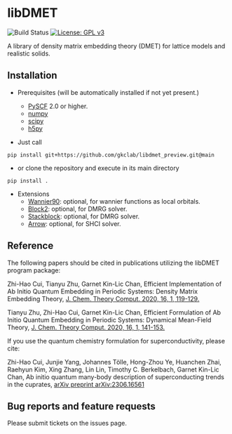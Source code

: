 libDMET
===============================================
![Build Status](https://github.com/zhcui/libdmet_solid/workflows/CI/badge.svg)
[![License: GPL v3](https://img.shields.io/badge/License-GPLv3-blue.svg)](https://www.gnu.org/licenses/gpl-3.0)

A library of density matrix embedding theory (DMET) for lattice models and realistic solids.

Installation
------------

* Prerequisites (will be automatically installed if not yet present.)
    - [PySCF](https://github.com/pyscf/pyscf) 2.0 or higher.
    - [numpy](https://numpy.org/doc/stable/index.html)
    - [scipy](https://scipy.org/)
    - [h5py](https://www.h5py.org/)


* Just call
```
pip install git+https://github.com/gkclab/libdmet_preview.git@main
```
* or clone the repository and execute in its main directory
```
pip install .
```

* Extensions
    - [Wannier90](https://github.com/wannier-developers/wannier90): optional, for wannier functions as local orbitals.
	- [Block2](https://github.com/block-hczhai/block2-preview.git): optional, for DMRG solver.
	- [Stackblock](https://github.com/sanshar/StackBlock): optional, for DMRG solver.
	- [Arrow](https://github.com/QMC-Cornell/shci/tree/master): optional, for SHCI solver.

Reference
------------

The following papers should be cited in publications utilizing the libDMET program package:

Zhi-Hao Cui, Tianyu Zhu, Garnet Kin-Lic Chan, Efficient Implementation of Ab Initio Quantum Embedding in Periodic Systems:
Density Matrix Embedding Theory, [J. Chem. Theory Comput. 2020, 16, 1, 119-129.](https://pubs.acs.org/doi/10.1021/acs.jctc.9b00933)

Tianyu Zhu, Zhi-Hao Cui, Garnet Kin-Lic Chan, Efficient Formulation of Ab Initio Quantum Embedding in Periodic Systems:
Dynamical Mean-Field Theory, [J. Chem. Theory Comput. 2020, 16, 1, 141-153.](https://pubs.acs.org/doi/abs/10.1021/acs.jctc.9b00934)


If you use the quantum chemistry formulation for superconductivity, please cite:

Zhi-Hao Cui, Junjie Yang, Johannes Tölle, Hong-Zhou Ye, Huanchen Zhai, Raehyun Kim, Xing Zhang, Lin Lin, Timothy C. Berkelbach, Garnet Kin-Lic Chan, Ab initio quantum many-body description of superconducting trends in the cuprates, [arXiv preprint arXiv:2306.16561](https://arxiv.org/abs/2306.16561)


Bug reports and feature requests
--------------------------------
Please submit tickets on the issues page.

